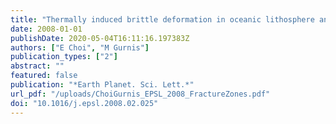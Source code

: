 ```yaml
---
title: "Thermally induced brittle deformation in oceanic lithosphere and the spacing of fracture zones"
date: 2008-01-01
publishDate: 2020-05-04T16:11:16.197383Z
authors: ["E Choi", "M Gurnis"]
publication_types: ["2"]
abstract: ""
featured: false
publication: "*Earth Planet. Sci. Lett.*"
url_pdf: "/uploads/ChoiGurnis_EPSL_2008_FractureZones.pdf"
doi: "10.1016/j.epsl.2008.02.025"
---
```


